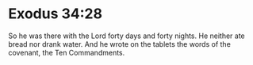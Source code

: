# Exodus 34:28

So he was there with the Lord forty days and forty nights. He neither ate bread nor drank water. And he wrote on the tablets the words of the covenant, the Ten Commandments.

